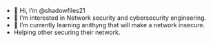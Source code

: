 - 👋 Hi, I’m @shadowfiles21
- 👀 I’m interested in Network security and cybersecurity engineering.
- 🌱 I’m currently learning anithyng that will make a network insecure.
- Helping other securing their network. 


<!---
shadowfiles21/shadowfiles21 is a ✨ special ✨ repository because its `README.md` (this file) appears on your GitHub profile.
You can click the Preview link to take a look at your changes.
--->
